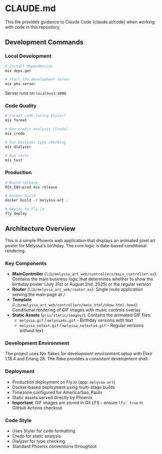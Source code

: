 # CLAUDE.md

This file provides guidance to Claude Code (claude.ai/code) when working with code in this repository.

## Development Commands

### Local Development
```bash
# Install dependencies
mix deps.get

# Start the development server
mix phx.server
```
Server runs on `localhost:4000`

### Code Quality
```bash
# Format code (using Styler)
mix format

# Run static analysis (Credo)
mix credo

# Run Dialyzer type checking
mix dialyzer

# Run tests
mix test
```

### Production
```bash
# Build release
MIX_ENV=prod mix release

# Docker build
docker build -t melyssa-art .

# Deploy to Fly.io
fly deploy
```

## Architecture Overview

This is a simple Phoenix web application that displays an animated pixel art poster for Melyssa's birthday. The core logic is date-based conditional rendering.

### Key Components

- **MainController** (`lib/melyssa_art_web/controllers/main_controller.ex`): Contains the main business logic that determines whether to show the birthday poster (July 31st or August 2nd, 2025) or the regular version
- **Router** (`lib/melyssa_art_web/router.ex`): Single route application serving the main page at `/`
- **Template** (`lib/melyssa_art_web/controllers/main_html/show.html.heex`): Conditional rendering of GIF images with music controls overlay
- **Static Assets** (`priv/static/images/`): Contains the animated GIF files:
  - `melyssa.gif` / `melyssa4x.gif` - Birthday versions with text
  - `melyssa_notext.gif` / `melyssa_notextx4.gif` - Regular versions without text

### Development Environment

The project uses Nix flakes for development environment setup with Elixir 1.18.4 and Erlang 28. The flake provides a consistent development shell.

### Deployment

- Production deployment on Fly.io (app: `melyssa-art`)
- Docker-based deployment using multi-stage builds
- Timezone configured for America/Sao_Paulo
- Static assets served directly by Phoenix
- **Important**: GIF images are stored in Git LFS - ensure `lfs: true` in GitHub Actions checkout

### Code Style

- Uses Styler for code formatting
- Credo for static analysis
- Dialyzer for type checking
- Standard Phoenix conventions throughout